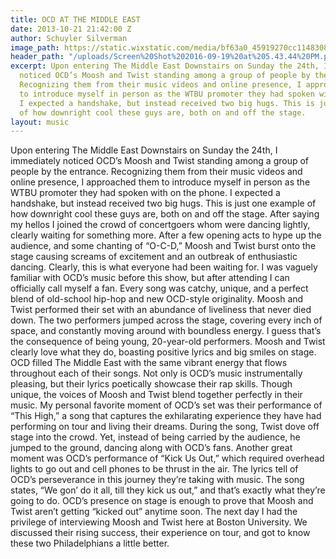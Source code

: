 ```yaml
---
title: OCD AT THE MIDDLE EAST
date: 2013-10-21 21:42:00 Z
author: Schuyler Silverman
image_path: https://static.wixstatic.com/media/bf63a0_45919270cc1148308ec3bbe150703d3c.jpg/v1/fill/w_679,h_679,al_c,q_85/bf63a0_45919270cc1148308ec3bbe150703d3c.jpg
header_path: "/uploads/Screen%20Shot%202016-09-19%20at%205.43.44%20PM.png"
excerpt: Upon entering The Middle East Downstairs on Sunday the 24th, I immediately
  noticed OCD’s Moosh and Twist standing among a group of people by the entrance.
  Recognizing them from their music videos and online presence, I approached them
  to introduce myself in person as the WTBU promoter they had spoken with on the phone.
  I expected a handshake, but instead received two big hugs. This is just one example
  of how downright cool these guys are, both on and off the stage.
layout: music
---
```


Upon entering The Middle East Downstairs on Sunday the 24th, I immediately noticed OCD’s Moosh and Twist standing among a group of people by the entrance. Recognizing them from their music videos and online presence, I approached them to introduce myself in person as the WTBU promoter they had spoken with on the phone. I expected a handshake, but instead received two big hugs. This is just one example of how downright cool these guys are, both on and off the stage.
After saying my hellos I joined the crowd of concertgoers whom were dancing lightly, clearly waiting for something more. After a few opening acts to hype up the audience, and some chanting of “O-C-D,” Moosh and Twist burst onto the stage causing screams of excitement and an outbreak of enthusiastic dancing. Clearly, this is what everyone had been waiting for.
I was vaguely familiar with OCD’s music before this show, but after attending I can officially call myself a fan. Every song was catchy, unique, and a perfect blend of old-school hip-hop and new OCD-style originality. Moosh and Twist performed their set with an abundance of liveliness that never died down.
The two performers jumped across the stage, covering every inch of space, and constantly moving around with boundless energy. I guess that’s the consequence of being young, 20-year-old performers. Moosh and Twist clearly love what they do, boasting positive lyrics and big smiles on stage. OCD filled The Middle East with the same vibrant energy that flows throughout each of their songs.
Not only is OCD’s music instrumentally pleasing, but their lyrics poetically showcase their rap skills. Though unique, the voices of Moosh and Twist blend together perfectly in their music.
My personal favorite moment of OCD’s set was their performance of “This High,” a song that captures the exhilarating experience they have had performing on tour and living their dreams. During the song, Twist dove off stage into the crowd. Yet, instead of being carried by the audience, he jumped to the ground, dancing along with OCD’s fans.
Another great moment was OCD’s performance of “Kick Us Out,” which required overhead lights to go out and cell phones to be thrust in the air. The lyrics tell of OCD’s perseverance in this journey they’re taking with music. The song states, “We gon’ do it all, till they kick us out,” and that’s exactly what they’re going to do. OCD’s presence on stage is enough to prove that Moosh and Twist aren’t getting “kicked out” anytime soon.
The next day I had the privilege of interviewing Moosh and Twist here at Boston University. We discussed their rising success, their experience on tour, and got to know these two Philadelphians a little better.
